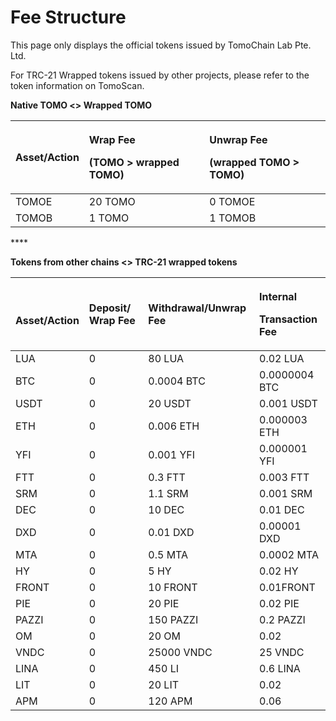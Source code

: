 # Fee Structure

This page only displays the official tokens issued by TomoChain Lab Pte. Ltd.

For TRC-21 Wrapped tokens issued by other projects, please refer to the token information on TomoScan.

**Native TOMO &lt;&gt; Wrapped TOMO**

<table>
  <thead>
    <tr>
      <th style="text-align:left">Asset/Action</th>
      <th style="text-align:left">
        <p>Wrap Fee</p>
        <p>(TOMO &gt; wrapped TOMO)</p>
      </th>
      <th style="text-align:left">
        <p>Unwrap Fee</p>
        <p>(wrapped TOMO &gt; TOMO)</p>
      </th>
    </tr>
  </thead>
  <tbody>
    <tr>
      <td style="text-align:left">TOMOE</td>
      <td style="text-align:left">20 TOMO</td>
      <td style="text-align:left">0 TOMOE</td>
    </tr>
    <tr>
      <td style="text-align:left">TOMOB</td>
      <td style="text-align:left">1 TOMO</td>
      <td style="text-align:left">1 TOMOB</td>
    </tr>
  </tbody>
</table>

\*\*\*\*

**Tokens from other chains &lt;&gt; TRC-21 wrapped tokens**

<table>
  <thead>
    <tr>
      <th style="text-align:left">
        <br />Asset/Action</th>
      <th style="text-align:left">Deposit<b>/ Wrap</b> Fee</th>
      <th style="text-align:left">Withdrawal/Unwrap Fee</th>
      <th style="text-align:left">
        <p>Internal</p>
        <p>Transaction Fee</p>
      </th>
    </tr>
  </thead>
  <tbody>
    <tr>
      <td style="text-align:left">LUA</td>
      <td style="text-align:left">0</td>
      <td style="text-align:left">80 LUA</td>
      <td style="text-align:left">0.02 LUA</td>
    </tr>
    <tr>
      <td style="text-align:left">BTC</td>
      <td style="text-align:left">0</td>
      <td style="text-align:left">0.0004 BTC</td>
      <td style="text-align:left">0.0000004 BTC</td>
    </tr>
    <tr>
      <td style="text-align:left">USDT</td>
      <td style="text-align:left">0</td>
      <td style="text-align:left">20 USDT</td>
      <td style="text-align:left">0.001 USDT</td>
    </tr>
    <tr>
      <td style="text-align:left">ETH</td>
      <td style="text-align:left">0</td>
      <td style="text-align:left">0.006 ETH</td>
      <td style="text-align:left">0.000003 ETH</td>
    </tr>
    <tr>
      <td style="text-align:left">YFI</td>
      <td style="text-align:left">0</td>
      <td style="text-align:left">0.001 YFI</td>
      <td style="text-align:left">0.000001 YFI</td>
    </tr>
    <tr>
      <td style="text-align:left">FTT</td>
      <td style="text-align:left">0</td>
      <td style="text-align:left">0.3 FTT</td>
      <td style="text-align:left">0.003 FTT</td>
    </tr>
    <tr>
      <td style="text-align:left">SRM</td>
      <td style="text-align:left">0</td>
      <td style="text-align:left">1.1 SRM</td>
      <td style="text-align:left">0.001 SRM</td>
    </tr>
    <tr>
      <td style="text-align:left">DEC</td>
      <td style="text-align:left">0</td>
      <td style="text-align:left">10 DEC</td>
      <td style="text-align:left">0.01 DEC</td>
    </tr>
    <tr>
      <td style="text-align:left">DXD</td>
      <td style="text-align:left">0</td>
      <td style="text-align:left">0.01 DXD</td>
      <td style="text-align:left">0.00001 DXD</td>
    </tr>
    <tr>
      <td style="text-align:left">MTA</td>
      <td style="text-align:left">0</td>
      <td style="text-align:left">0.5 MTA</td>
      <td style="text-align:left">0.0002 MTA</td>
    </tr>
    <tr>
      <td style="text-align:left">HY</td>
      <td style="text-align:left">0</td>
      <td style="text-align:left">5 HY</td>
      <td style="text-align:left">0.02 HY</td>
    </tr>
    <tr>
      <td style="text-align:left">FRONT</td>
      <td style="text-align:left">0</td>
      <td style="text-align:left">10 FRONT</td>
      <td style="text-align:left">0.01FRONT</td>
    </tr>
    <tr>
      <td style="text-align:left">PIE</td>
      <td style="text-align:left">0</td>
      <td style="text-align:left">20 PIE</td>
      <td style="text-align:left">0.02 PIE</td>
    </tr>
    <tr>
      <td style="text-align:left">PAZZI</td>
      <td style="text-align:left">0</td>
      <td style="text-align:left">150 PAZZI</td>
      <td style="text-align:left">0.2 PAZZI</td>
    </tr>
    <tr>
      <td style="text-align:left">OM</td>
      <td style="text-align:left">0</td>
      <td style="text-align:left">20 OM</td>
      <td style="text-align:left">0.02</td>
    </tr>
    <tr>
      <td style="text-align:left">VNDC</td>
      <td style="text-align:left">0</td>
      <td style="text-align:left">25000 VNDC</td>
      <td style="text-align:left">25 VNDC</td>
    </tr>
    <tr>
      <td style="text-align:left">LINA</td>
      <td style="text-align:left">0</td>
      <td style="text-align:left">450 LI</td>
      <td style="text-align:left">0.6 LINA</td>
    </tr>
    <tr>
      <td style="text-align:left">LIT</td>
      <td style="text-align:left">0</td>
      <td style="text-align:left">20 LIT</td>
      <td style="text-align:left">0.02</td>
    </tr>
    <tr>
      <td style="text-align:left">APM</td>
      <td style="text-align:left">0</td>
      <td style="text-align:left">120 APM</td>
      <td style="text-align:left">0.06</td>
    </tr>
  </tbody>
</table>





